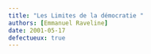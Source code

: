 ```yaml
---
title: "Les Limites de la démocratie "
authors: [Emmanuel Raveline]
date: 2001-05-17
defectueux: true
---
```

